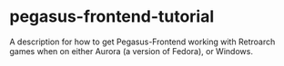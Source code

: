 # pegasus-frontend-tutorial
A description for how to get Pegasus-Frontend working with Retroarch games when on either Aurora (a version of Fedora), or Windows.
